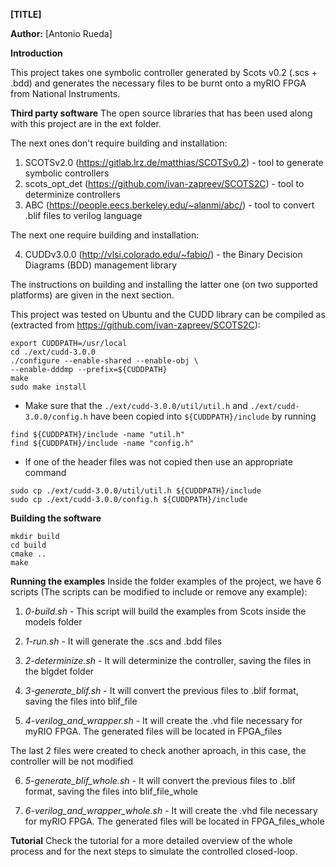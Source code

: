 **[TITLE]**

**Author:** [Antonio Rueda]

**Introduction**

This project takes one symbolic controller generated by Scots v0.2 (.scs + .bdd) and generates the necessary files to be burnt onto a myRIO FPGA from National Instruments.

**Third party software**
The open source libraries that has been used along with this project are in the ext folder.

The next ones don't require building and installation:

1. SCOTSv2.0 (https://gitlab.lrz.de/matthias/SCOTSv0.2) - tool to generate symbolic controllers
2. scots_opt_det (https://github.com/ivan-zapreev/SCOTS2C) - tool to determinize controllers
3. ABC (https://people.eecs.berkeley.edu/~alanmi/abc/) - tool to convert .blif files to verilog language

The next one require building and installation:

4. CUDDv3.0.0 (http://vlsi.colorado.edu/~fabio/) - the Binary Decision Diagrams (BDD) management library

The instructions on building and installing the latter one (on two supported platforms) are given in the next section.

This project was tested on Ubuntu and the CUDD library can be compiled as (extracted from https://github.com/ivan-zapreev/SCOTS2C):

```
export CUDDPATH=/usr/local
cd ./ext/cudd-3.0.0
./configure --enable-shared --enable-obj \
--enable-dddmp --prefix=${CUDDPATH}
make
sudo make install
```

-  Make sure that the `./ext/cudd-3.0.0/util/util.h` and `./ext/cudd-3.0.0/config.h` have been copied into `${CUDDPATH}/include` by running

```
find ${CUDDPATH}/include -name "util.h"
find ${CUDDPATH}/include -name "config.h"
```

-  If one of the header files was not copied then use an appropriate command

```
sudo cp ./ext/cudd-3.0.0/util/util.h ${CUDDPATH}/include
sudo cp ./ext/cudd-3.0.0/config.h ${CUDDPATH}/include
```

**Building the software**

```
mkdir build
cd build
cmake ..
make
```

**Running the examples**
Inside the folder examples of the project, we have 6 scripts (The scripts can be modified to include or remove any example):

1. *0-build.sh* - This script will build the examples from Scots inside the models folder

2. *1-run.sh* - It will generate the .scs and .bdd files

3. *2-determinize.sh* - It will determinize the controller, saving the files in the blgdet folder

4. *3-generate_blif.sh* - It will convert the previous files to .blif format, saving the files into blif_file

5. *4-verilog_and_wrapper.sh* - It will create the .vhd file necessary for myRIO FPGA. The generated files will be located in FPGA_files

The last 2 files were created to check another aproach, in this case, the controller will be not modified

6. *5-generate_blif_whole.sh* - It will convert the previous files to .blif format, saving the files into blif_file_whole

7. *6-verilog_and_wrapper_whole.sh* - It will create the .vhd file necessary for myRIO FPGA. The generated files will be located in FPGA_files_whole

**Tutorial**
Check the tutorial for a more detailed overview of the whole process and for the next steps to simulate the controlled closed-loop.
